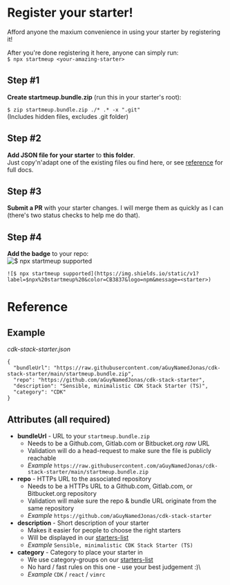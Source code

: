 # Register your starter!
Afford anyone the maxium convenience in using your starter by registering it!

After you're done registering it here, anyone can simply run:  
`$ npx startmeup <your-amazing-starter>`

## Step #1
**Create startmeup.bundle.zip** (run this in your starter's root):

`$ zip startmeup.bundle.zip ./* .* -x ".git"`  
(Includes hidden files, excludes .git folder)

## Step #2
**Add JSON file for your starter** to **this folder**.  
Just copy'n'adapt one of the existing files ou find here, or see [reference](#reference) for full docs.

## Step #3
**Submit a PR** with your starter changes. I will merge them as quickly as I can (there's two status checks to help me do that).

## Step #4
**Add the badge** to your repo:  
![$ npx startmeup supported](https://img.shields.io/static/v1?label=$npx%20startmeup%20&color=CB3837&logo=npm&message=<starter>)  

`![$ npx startmeup supported](https://img.shields.io/static/v1?label=$npx%20startmeup%20&color=CB3837&logo=npm&message=<starter>)`

# Reference
## Example 
*cdk-stack-starter.json*
```
{
  "bundleUrl": "https://raw.githubusercontent.com/aGuyNamedJonas/cdk-stack-starter/main/startmeup.bundle.zip",
  "repo": "https://github.com/aGuyNamedJonas/cdk-stack-starter",
  "description": "Sensible, minimalistic CDK Stack Starter (TS)",
  "category": "CDK"
}
```

## Attributes (all required)
- **bundleUrl** - URL to your `startmeup.bundle.zip`
  - Needs to be a Github.com, Gitlab.com or Bitbucket.org *raw* URL
  - Validation will do a head-request to make sure the file is publicly reachable
  - *Example* `https://raw.githubusercontent.com/aGuyNamedJonas/cdk-stack-starter/main/startmeup.bundle.zip`
- **repo** - HTTPs URL to the associated repository
  - Needs to be a HTTPs URL to a Github.com, Gitlab.com, or Bitbucket.org repository
  - Validation will make sure the repo & bundle URL originate from the same repository
  - *Example* `https://github.com/aGuyNamedJonas/cdk-stack-starter`
- **description** - Short description of your starter
  - Makes it easier for people to choose the right starters
  - Will be displayed in our [starters-list](https://github.com/aGuyNamedJonas/startmeup#starters)
  - *Example* `Sensible, minimalistic CDK Stack Starter (TS)`
- **category** - Category to place your starter in
  - We use category-groups on our [starters-list](https://github.com/aGuyNamedJonas/startmeup#starters)
  - No hard / fast rules on this one - use your best judgement :)\
  - *Example* `CDK` / `react` / `vimrc`